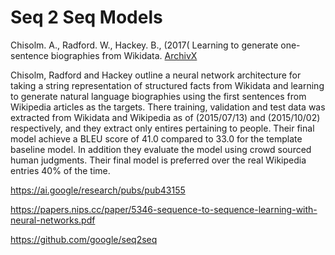 Seq 2 Seq Models
================

Chisolm. A., Radford. W., Hackey. B., (2017(
Learning to generate one-sentence biographies from Wikidata.
[ArchivX](https://arxiv.org/pdf/1702.06235.pdf)

Chisolm, Radford and Hackey outline a neural network architecture for
taking a string representation of structured facts from Wikidata and 
learning to generate natural language biographies using the first sentences
from Wikipedia articles as the targets. There training, validation and test
data was extracted from Wikidata and Wikipedia as of  (2015/07/13) and
(2015/10/02) respectively, and they extract only entires pertaining to people.
Their final model achieve a BLEU score of 41.0 compared to 33.0 for the template
baseline model. In addition they evaluate the model using crowd sourced human
judgments. Their final model is preferred over the real Wikipedia entries 40% of
the time.


https://ai.google/research/pubs/pub43155

https://papers.nips.cc/paper/5346-sequence-to-sequence-learning-with-neural-networks.pdf

https://github.com/google/seq2seq


